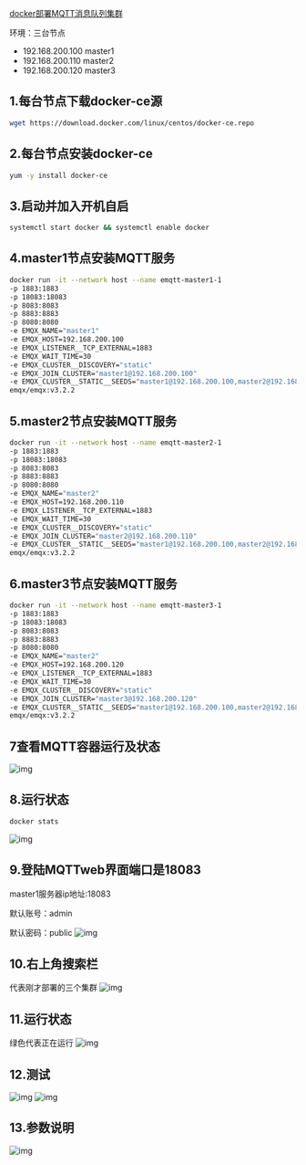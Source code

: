 [docker部署MQTT消息队列集群](https://www.cnblogs.com/lfl17718347843/p/13404325.html)

环境：三台节点

- 192.168.200.100 master1
- 192.168.200.110 master2
- 192.168.200.120 master3

## 1.每台节点下载docker-ce源

```bash
wget https://download.docker.com/linux/centos/docker-ce.repo
```

## 2.每台节点安装docker-ce

```bash
yum -y install docker-ce
```

## 3.启动并加入开机自启

```bash
systemctl start docker && systemctl enable docker
```

## 4.master1节点安装MQTT服务

```bash
docker run -it --network host --name emqtt-master1-1
-p 1883:1883
-p 18083:18083
-p 8083:8083
-p 8883:8883
-p 8080:8080
-e EMQX_NAME="master1"
-e EMQX_HOST=192.168.200.100
-e EMQX_LISTENER__TCP_EXTERNAL=1883
-e EMQX_WAIT_TIME=30
-e EMQX_CLUSTER__DISCOVERY="static"
-e EMQX_JOIN_CLUSTER="master1@192.168.200.100"
-e EMQX_CLUSTER__STATIC__SEEDS="master1@192.168.200.100,master2@192.168.200.110,master3@192.168.200.120"
emqx/emqx:v3.2.2
```

## 5.master2节点安装MQTT服务

```bash
docker run -it --network host --name emqtt-master2-1
-p 1883:1883
-p 18083:18083
-p 8083:8083
-p 8883:8883
-p 8080:8080
-e EMQX_NAME="master2"
-e EMQX_HOST=192.168.200.110
-e EMQX_LISTENER__TCP_EXTERNAL=1883
-e EMQX_WAIT_TIME=30
-e EMQX_CLUSTER__DISCOVERY="static"
-e EMQX_JOIN_CLUSTER="master2@192.168.200.110"
-e EMQX_CLUSTER__STATIC__SEEDS="master1@192.168.200.100,master2@192.168.200.110,master3@192.168.200.120"
emqx/emqx:v3.2.2
```

## 6.master3节点安装MQTT服务

```bash
docker run -it --network host --name emqtt-master3-1
-p 1883:1883
-p 18083:18083
-p 8083:8083
-p 8883:8883
-p 8080:8080
-e EMQX_NAME="master2"
-e EMQX_HOST=192.168.200.120
-e EMQX_LISTENER__TCP_EXTERNAL=1883
-e EMQX_WAIT_TIME=30
-e EMQX_CLUSTER__DISCOVERY="static"
-e EMQX_JOIN_CLUSTER="master3@192.168.200.120"
-e EMQX_CLUSTER__STATIC__SEEDS="master1@192.168.200.100,master2@192.168.200.110,master3@192.168.200.120"
emqx/emqx:v3.2.2
```

## 7查看MQTT容器运行及状态

![img](https://img2020.cnblogs.com/blog/1805318/202007/1805318-20200730155625190-216927172.png)

## 8.运行状态

```bash
docker stats
```

![img](https://img2020.cnblogs.com/blog/1805318/202007/1805318-20200730160032737-537833100.png)

## 9.登陆MQTTweb界面端口是18083

master1服务器ip地址:18083

默认账号：admin

默认密码：public
![img](https://img2020.cnblogs.com/blog/1805318/202007/1805318-20200730160811544-668758424.png)

## 10.右上角搜索栏

代表刚才部署的三个集群
![img](https://img2020.cnblogs.com/blog/1805318/202007/1805318-20200730160910867-2134959859.png)

## 11.运行状态

绿色代表正在运行
![img](https://img2020.cnblogs.com/blog/1805318/202007/1805318-20200730161558387-439108870.png)

## 12.测试

![img](https://img2020.cnblogs.com/blog/1805318/202007/1805318-20200730161901506-277665459.png)
![img](https://img2020.cnblogs.com/blog/1805318/202007/1805318-20200730162214704-952793813.png)

## 13.参数说明

![img](https://img2020.cnblogs.com/blog/1805318/202007/1805318-20200730162603776-154888417.png)